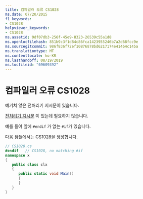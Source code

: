 ```yaml
---
title: 컴파일러 오류 CS1028
ms.date: 07/20/2015
f1_keywords:
- CS1028
helpviewer_keywords:
- CS1028
ms.assetid: 9df07db3-256f-45e9-8323-26539c55a1d8
ms.openlocfilehash: 851b9c3f1d84c86fca1423955246b7a2d68fcc9e
ms.sourcegitcommit: 986f836f72ef10876878bd6217174e41464c145a
ms.translationtype: MT
ms.contentlocale: ko-KR
ms.lasthandoff: 08/19/2019
ms.locfileid: "69609392"
---
```

# <a name="compiler-error-cs1028"></a>컴파일러 오류 CS1028
예기치 않은 전처리기 지시문이 있습니다.  
  
 [전처리기 지시문](../language-reference/preprocessor-directives/index.md) 이 있는데 필요하지 않습니다.  
  
 예를 들어 앞에 `#endif` 가 없는 `#if`가 있습니다.  
  
 다음 샘플에서는 CS1028을 생성합니다.  
  
```csharp  
// CS1028.cs  
#endif   // CS1028, no matching #if  
namespace x  
{  
   public class clx  
   {  
      public static void Main()  
      {  
      }  
   }  
}  
```
